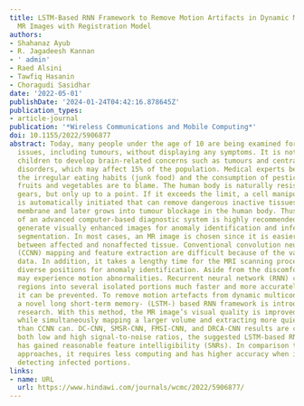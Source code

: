```yaml
---
title: LSTM-Based RNN Framework to Remove Motion Artifacts in Dynamic Multicontrast
  MR Images with Registration Model
authors:
- Shahanaz Ayub
- R. Jagadeesh Kannan
- ' admin'
- Raed Alsini
- Tawfiq Hasanin
- Choragudi Sasidhar
date: '2022-05-01'
publishDate: '2024-01-24T04:42:16.878645Z'
publication_types:
- article-journal
publication: '*Wireless Communications and Mobile Computing*'
doi: 10.1155/2022/5906877
abstract: Today, many people under the age of 10 are being examined for brain-related
  issues, including tumours, without displaying any symptoms. It is not unusual for
  children to develop brain-related concerns such as tumours and central nervous system
  disorders, which may affect 15% of the population. Medical experts believe that
  the irregular eating habits (junk food) and the consumption of pesticide-tainted
  fruits and vegetables are to blame. The human body is naturally resistant to harmful
  gears, but only up to a point. If it exceeds the limit, a cell manipulation process
  is automatically initiated that can remove dangerous inactive tissues from the cell
  membrane and later grows into tumour blockage in the human body. Thus, the adoption
  of an advanced computer-based diagnostic system is highly recommended in order to
  generate visually enhanced images for anomaly identification and infectious tissue
  segmentation. In most cases, an MR image is chosen since it is easier to distinguish
  between affected and nonaffected tissue. Conventional convolution neural network
  (CCNN) mapping and feature extraction are difficult because of the vast volume of
  data. In addition, it takes a lengthy time for the MRI scanning process to obtain
  diverse positions for anomaly identification. Aside from the discomfort, the patient
  may experience motion abnormalities. Recurrent neural network (RNN) classifies tumour
  regions into several isolated portions much faster and more accurately, so that
  it can be prevented. To remove motion artefacts from dynamic multicontrast MR images,
  a novel long short-term memory- (LSTM-) based RNN framework is introduced in this
  research. With this method, the MR image’s visual quality is improved over CCNN
  while simultaneously mapping a larger volume and extracting more quiet characteristics
  than CCNN can. DC-CNN, SMSR-CNN, FMSI-CNN, and DRCA-CNN results are compared. For
  both low and high signal-to-noise ratios, the suggested LSTM-based RNN framework
  has gained reasonable feature intelligibility (SNRs). In comparison to previous
  approaches, it requires less computing and has higher accuracy when it comes to
  detecting infected portions.
links:
- name: URL
  url: https://www.hindawi.com/journals/wcmc/2022/5906877/
---
```

